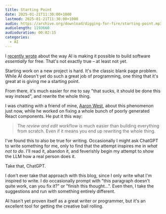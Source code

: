```yaml
---
title: Starting Point
date: 2025-01-21T11:30:00+1000
lastmod: 2025-01-21T11:30:00+1000
audio: https://archive.org/download/digging-for-fire/starting-point.mp3
audiolength: 1193660
audioduration: 00:02:15
categories:
  - AI
---
```


I [recently wrote](/posts/malleable-software) about the way AI is making it possible to build software _essentially_ for free. That's not exactly true – at least not yet.

Starting work on a new project is hard. It's the classic blank page problem. While AI doesn't yet do such a great job of programming, one thing that it's great at is giving me a starting point.

From there, it's much easier for me to say "that sucks, it should be done this way instead", and rewrite the whole thing.

I was chatting with a friend of mine, [Aaron West](https://www.linkedin.com/in/westaj/), about this phenomenon just now, while he worked on fixing a whole bunch of poorly generated React components. He put it this way:

> The *review and edit* workflow is much easier than building everything from scratch. Even if it means you end up rewriting the whole thing.

I've found this to also be true for writing. Occasionally I might ask ChatGPT to write something for me, only to find that the attempt inspires me in *what not to do*. I'll read it, abandon it, and feverishly begin my attempt to show the LLM how a real person does it.

Take that, ChatGPT.

I don't ever take that approach with this blog, since I only write what I'm inspired to write. I do occasionally prompt with "this paragraph doesn't quite work, can you fix it?" or "finish this thought…". Even then, I take the suggestions and run with something entirely different.

AI hasn't yet proven itself as a great writer or programmer, but it's an excellent tool for getting the creative ball rolling.